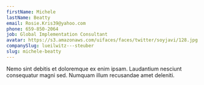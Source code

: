 ```yaml
---
firstName: Michele
lastName: Beatty
email: Rosie.Kris39@yahoo.com
phone: 659-850-2064
job: Global Implementation Consultant
avatar: https://s3.amazonaws.com/uifaces/faces/twitter/soyjavi/128.jpg
companySlug: lueilwitz---steuber
slug: michele-beatty
---
```

Nemo sint debitis et doloremque ex enim ipsam. Laudantium nesciunt consequatur magni sed. Numquam illum recusandae amet deleniti.
